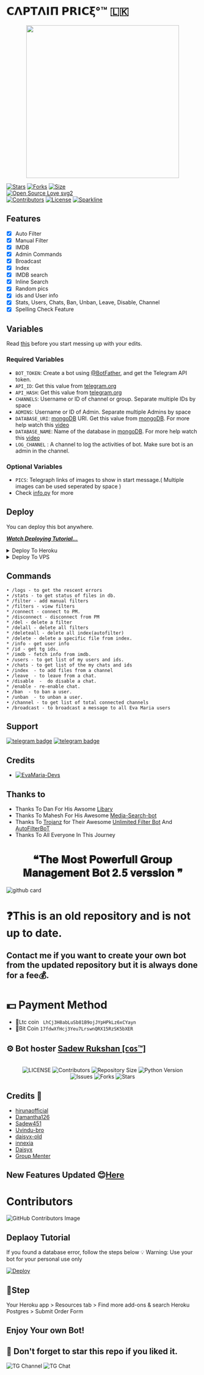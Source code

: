 # 𝗖𝝠𝝦𝝩𝝠𝝞𝝥 𝝦𝗥𝝞𝗖𝝽°™️ 🇱🇰 
</p>
<p align="center"><a href="https://t.me/MaX_Bots"><img src="https://telegra.ph/file/49dda0698f526f267edce.png" width="400"></a></p>
<p align="center">


[![Stars](https://img.shields.io/github/stars/EvamariaTG/EvaMaria?style=flat-square&color=yellow)](https://github.com/EvamariaTG/EvaMaria/stargazers)
[![Forks](https://img.shields.io/github/forks/EvamariaTG/EvaMaria?style=flat-square&color=orange)](https://github.com/EvamariaTG/EvaMaria/fork)
[![Size](https://img.shields.io/github/repo-size/EvamariaTG/EvaMaria?style=flat-square&color=green)](https://github.com/EvamariaTG/EvaMaria/)   
[![Open Source Love svg2](https://badges.frapsoft.com/os/v2/open-source.svg?v=103)](https://github.com/EvamariaTG/EvaMaria)   
[![Contributors](https://img.shields.io/github/contributors/EvamariaTG/EvaMaria?style=flat-square&color=green)](https://github.com/EvamariaTG/EvaMaria/graphs/contributors)
[![License](https://img.shields.io/badge/License-AGPL-blue)](https://github.com/EvamariaTG/EvaMaria/blob/main/LICENSE)
[![Sparkline](https://stars.medv.io/EvamariaTG/EvaMaria.svg)](https://stars.medv.io/EvamariaTG/EvaMaria)


## Features

- [x] Auto Filter
- [x] Manual Filter
- [x] IMDB
- [x] Admin Commands
- [x] Broadcast
- [x] Index
- [x] IMDB search
- [x] Inline Search
- [x] Random pics
- [x] ids and User info 
- [x] Stats, Users, Chats, Ban, Unban, Leave, Disable, Channel
- [x] Spelling Check Feature

## Variables

Read [this](https://telegram.dog/TeamEvamaria/12) before you start messing up with your edits.

### Required Variables
* `BOT_TOKEN`: Create a bot using [@BotFather](https://telegram.dog/BotFather), and get the Telegram API token.
* `API_ID`: Get this value from [telegram.org](https://my.telegram.org/apps)
* `API_HASH`: Get this value from [telegram.org](https://my.telegram.org/apps)
* `CHANNELS`: Username or ID of channel or group. Separate multiple IDs by space
* `ADMINS`: Username or ID of Admin. Separate multiple Admins by space
* `DATABASE_URI`: [mongoDB](https://www.mongodb.com) URI. Get this value from [mongoDB](https://www.mongodb.com). For more help watch this [video](https://youtu.be/1G1XwEOnxxo)
* `DATABASE_NAME`: Name of the database in [mongoDB](https://www.mongodb.com). For more help watch this [video](https://youtu.be/1G1XwEOnxxo)
* `LOG_CHANNEL` : A channel to log the activities of bot. Make sure bot is an admin in the channel.
### Optional Variables
* `PICS`: Telegraph links of images to show in start message.( Multiple images can be used seperated by space )
* Check [info.py](https://github.com/EvamariaTG/evamaria/blob/master/info.py) for more


## Deploy
You can deploy this bot anywhere.

<i>**[Watch Deploying Tutorial...](https://youtu.be/1G1XwEOnxxo)**</i>

<details><summary>Deploy To Heroku</summary>
<p>
<br>
<a href="https://heroku.com/deploy?template=https://github.com/EvamariaTG/evamaria/tree/master">
  <img src="https://www.herokucdn.com/deploy/button.svg" alt="Deploy">
</a>
</p>
</details>

<details><summary>Deploy To VPS</summary>
<p>
<pre>
git clone https://github.com/EvamariaTG/evamaria
# Install Packages
pip3 install -r requirements.txt
Edit info.py with variables as given below then run bot
python3 bot.py
</pre>
</p>
</details>


## Commands
```
• /logs - to get the rescent errors
• /stats - to get status of files in db.
* /filter - add manual filters
* /filters - view filters
* /connect - connect to PM.
* /disconnect - disconnect from PM
* /del - delete a filter
* /delall - delete all filters
* /deleteall - delete all index(autofilter)
* /delete - delete a specific file from index.
* /info - get user info
* /id - get tg ids.
* /imdb - fetch info from imdb.
• /users - to get list of my users and ids.
• /chats - to get list of the my chats and ids 
• /index  - to add files from a channel
• /leave  - to leave from a chat.
• /disable  -  do disable a chat.
* /enable - re-enable chat.
• /ban  - to ban a user.
• /unban  - to unban a user.
• /channel - to get list of total connected channels
• /broadcast - to broadcast a message to all Eva Maria users
```
## Support
[![telegram badge](https://img.shields.io/badge/Telegram-Group-30302f?style=flat&logo=telegram)](https://telegram.dog/EvaMariaSupport)
[![telegram badge](https://img.shields.io/badge/Telegram-Channel-30302f?style=flat&logo=telegram)](https://telegram.dog/TeamEvamaria)

## Credits 
* [![EvaMaria-Devs](https://img.shields.io/static/v1?label=EvaMaria&message=devs&color=critical)](https://telegram.dog/EvaMariaDevs)


## Thanks to 
 - Thanks To Dan For His Awsome [Libary](https://github.com/pyrogram/pyrogram)
 - Thanks To Mahesh For His Awesome [Media-Search-bot](https://github.com/Mahesh0253/Media-Search-bot)
 - Thanks To [Trojanz](https://github.com/trojanzhex) for Their Awesome [Unlimited Filter Bot](https://github.com/TroJanzHEX/Unlimited-Filter-Bot) And [AutoFilterBoT](https://github.com/trojanzhex/auto-filter-bot)
 - Thanks To All Everyone In This Journey

<h1 align = "center"> ❝𝐓𝐡𝐞 𝐌𝐨𝐬𝐭  𝐏𝐨𝐰𝐞𝐫𝐟𝐮𝐥𝐥 𝐆𝐫𝐨𝐮𝐩 𝐌𝐚𝐧𝐚𝐠𝐞𝐦𝐞𝐧𝐭 𝐁𝐨𝐭 𝟐.𝟓 𝐯𝐞𝐫𝐬𝐬𝐢𝐨𝐧 ❞ </h1>

![github card](https://github-readme-stats.vercel.app/api/pin/?username=szsupunma&repo=sz-rose-bot&theme=dark)

# ❓This is an old repository and is not up to date.
## Contact me if you want to create your own bot from the updated repository but it is always done for a fee💰.

# 💵 Payment Method
- 💎Ltc coin ``` LhCj3H8abLuSb81B9ojJYpHPkLz6xCYayn```
- 💎Bit Coin ``` 17fdwXfHcj3Yeu7LrswnQRX15RzSK5bXER ```

## ⚙️ Bot hoster [Sadew Rukshan [ᴄɢꜱ™]](https://t.me/CGSUpdates)

<p align="center"> <br>
    <img src="https://img.shields.io/github/license/szsupunma/sz-rose-bot?style=for-the-badge&logo=telegram" alt="LICENSE">
    <img src="https://img.shields.io/github/contributors/szsupunma/sz-rose-bot?style=for-the-badge&logo=telegram" alt="Contributors">
    <img src="https://img.shields.io/github/repo-size/szsupunma/sz-rose-bot?style=for-the-badge&logo=telegram" alt="Repository Size"> 
    <img src="https://img.shields.io/badge/python-3.9-green?style=for-the-badge&logo=appveyor" alt="Python Version">
 <br>   
    <img src="https://img.shields.io/github/issues/szsupunma/sz-rose-bot?style=for-the-badge&logo=telegram" alt="Issues">
    <img src="https://img.shields.io/github/forks/szsupunma/sz-rose-bot?style=for-the-badge&logo=telegram" alt="Forks">
    <img src="https://img.shields.io/github/stars/szsupunma/sz-rose-bot?style=for-the-badge&logo=telegram" alt="Stars">
</p> 
    

    
## Credits 🥰    
- [hirunaofficial](https://github.com/hirunaofficial)
- [Damantha126](https://github.com/Damantha126)
- [Sadew451](https://github.com/Sadew451) 
- [Uvindu-bro](https://github.com/UvinduBro) 
- [daisyx-old](https://github.com/TeamDaisyX/Daisy-OLD)
- [innexia](https://github.com/DarkCybers/innexia/tree/Sammy/innexiaBot)
- [Daisyx](https://github.com/TeamDaisyX/DaisyX)
- [Group Menter](https://github.com/TeamGroupMenter/GroupMenter)


 ## New Features Updated 😊[Here](https://telegra.ph/rose-updates-11-11-3)
 
 # Contributors
![GitHub Contributors Image](https://contrib.rocks/image?repo=szsupunma/sz-rose-bot)   
 
 ## Deplaoy Tutorial
 
If you found a database error, follow the steps below
💡 Warning: Use your bot for your personal use only   

 [![Deploy](https://www.herokucdn.com/deploy/button.svg)](https://heroku.com/deploy?template=https://github.com/szsupunma/sz-rose-bot) 

## 🐾Step 
Your Heroku app > Resources tab > Find more add-ons & search Heroku Postgres > Submit Order Form

## Enjoy Your own Bot!

## 🌟 Don't forget to star this repo if you liked it.


 
 ![TG Channel](https://img.shields.io/badge/dynamic/json?color=blue&label=szteam%20@szteambots&query=subscribers&url=https%3A%2F%2Fonline-users-api.up.railway.app%2Fcheck%3Fchat%3Dszteambots&logo=telegram)
![TG Chat](https://img.shields.io/badge/dynamic/json?color=blue&label=support%20@slbotzone&query=members&url=https%3A%2F%2Fonline-users-api.up.railway.app%2Fcheck%3Fchat%3Dslbotzone&logo=telegram) 
    
 
    
